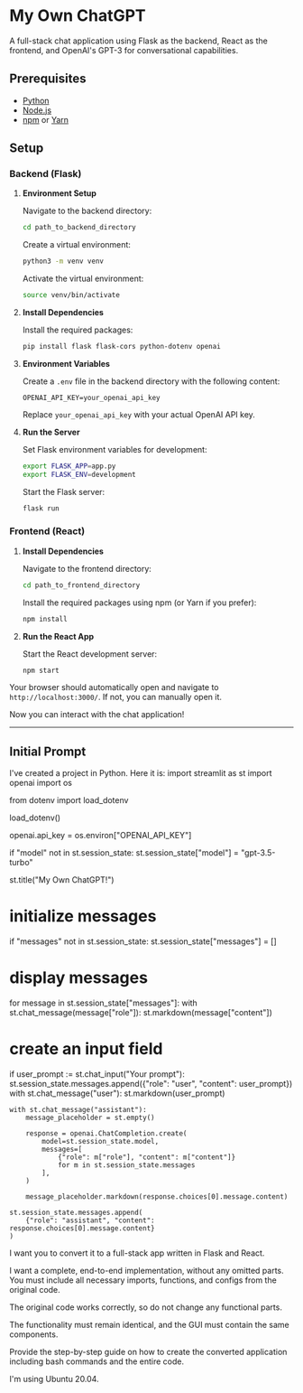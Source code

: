 # My Own ChatGPT

A full-stack chat application using Flask as the backend, React as the frontend, and OpenAI's GPT-3 for conversational capabilities.

## Prerequisites

- [Python](https://www.python.org/downloads/)
- [Node.js](https://nodejs.org/)
- [npm](https://www.npmjs.com/get-npm) or [Yarn](https://yarnpkg.com/)

## Setup

### Backend (Flask)

1. **Environment Setup**

    Navigate to the backend directory:
    ```bash
    cd path_to_backend_directory
    ```

    Create a virtual environment:
    ```bash
    python3 -m venv venv
    ```

    Activate the virtual environment:
    ```bash
    source venv/bin/activate
    ```

2. **Install Dependencies**

    Install the required packages:
    ```bash
    pip install flask flask-cors python-dotenv openai
    ```

3. **Environment Variables**

    Create a `.env` file in the backend directory with the following content:
    ```
    OPENAI_API_KEY=your_openai_api_key
    ```
    Replace `your_openai_api_key` with your actual OpenAI API key.

4. **Run the Server**

    Set Flask environment variables for development:
    ```bash
    export FLASK_APP=app.py
    export FLASK_ENV=development
    ```

    Start the Flask server:
    ```bash
    flask run
    ```

### Frontend (React)

1. **Install Dependencies**

    Navigate to the frontend directory:
    ```bash
    cd path_to_frontend_directory
    ```

    Install the required packages using npm (or Yarn if you prefer):
    ```bash
    npm install
    ```

2. **Run the React App**

    Start the React development server:
    ```bash
    npm start
    ```

Your browser should automatically open and navigate to `http://localhost:3000/`. If not, you can manually open it.

Now you can interact with the chat application!

---

## Initial Prompt

I've created a project in Python. Here it is:
<project>
import streamlit as st
import openai
import os

from dotenv import load_dotenv

load_dotenv()

openai.api_key = os.environ["OPENAI_API_KEY"]

if "model" not in st.session_state:
    st.session_state["model"] = "gpt-3.5-turbo"

st.title("My Own ChatGPT!")

# initialize messages
if "messages" not in st.session_state:
    st.session_state["messages"] = []

# display messages
for message in st.session_state["messages"]:
    with st.chat_message(message["role"]):
        st.markdown(message["content"])

# create an input field
if user_prompt := st.chat_input("Your prompt"):
    st.session_state.messages.append({"role": "user", "content": user_prompt})
    with st.chat_message("user"):
        st.markdown(user_prompt)

    with st.chat_message("assistant"):
        message_placeholder = st.empty()

        response = openai.ChatCompletion.create(
            model=st.session_state.model,
            messages=[
                {"role": m["role"], "content": m["content"]}
                for m in st.session_state.messages
            ],
        )

        message_placeholder.markdown(response.choices[0].message.content)

    st.session_state.messages.append(
        {"role": "assistant", "content": response.choices[0].message.content}
    )
 </project>

I want you to convert it to a full-stack app written in Flask and React.

I want a complete, end-to-end implementation, without any omitted parts. You must include all necessary imports, functions, and configs from the original code.

The original code works correctly, so do not change any functional parts.

The functionality must remain identical, and the GUI must contain the same components.

Provide the step-by-step guide on how to create the converted application including bash commands and the entire code.

I'm using Ubuntu 20.04.

